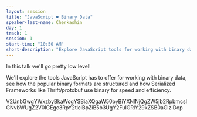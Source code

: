 ```yaml
---
layout: session
title: "JavaScript ❤️ Binary Data"
speaker-last-name: Cherkashin
day: 1
track: 1
session: 1
start-time: "10:50 AM"
short-description: "Explore JavaScript tools for working with binary data"
---
```


In this talk we'll go pretty low level!

We'll explore the tools JavaScript has to offer for working with binary data, see how the popular binary formats are structured and how Serialized Frameworks like Thrift/protobuf use binary for speed and efficiency.

V2UnbGwgYWxzbyBkaWcgYSBiaXQgaW50byBiYXNlNjQgZW5jb2RpbmcsIGNvbWUgZ2V0IGEgc3RpY2tlciBpZiB5b3UgY2FuIGRlY29kZSB0aGlzIDop